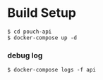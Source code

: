 # Build Setup

```
$ cd pouch-api
$ docker-compose up -d
```

### debug log

```
$ docker-compose logs -f api
```
